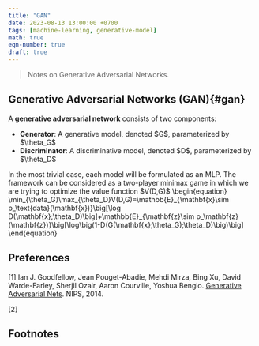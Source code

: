 ```yaml
---
title: "GAN"
date: 2023-08-13 13:00:00 +0700
tags: [machine-learning, generative-model]
math: true
eqn-number: true
draft: true
---
```

> Notes on Generative Adversarial Networks.
<!--more-->

## Generative Adversarial Networks (GAN){#gan}
A **generative adversarial network** consists of two components:
<ul id='number-list'>
	<li>
		<b>Generator</b>: A generative model, denoted $G$, parameterized by $\theta_G$
	</li>
	<li>
		<b>Discriminator</b>: A discriminative model, denoted $D$, parameterized by $\theta_D$
	</li>
</ul>
In the most trivial case, each model will be formulated as an MLP. The framework can be considered as a two-player minimax game in which we are trying to optimize the value function $V(D,G)$
\begin{equation}
\min_{\theta_G}\max_{\theta_D}V(D,G)=\mathbb{E}_{\mathbf{x}\sim p_\text{data}(\mathbf{x})}\big[\log D(\mathbf{x};\theta_D)\big]+\mathbb{E}_{\mathbf{z}\sim p_\mathbf{z}(\mathbf{z})}\big[\log\big(1-D(G(\mathbf{x};\theta_G);\theta_D)\big)\big]
\end{equation}


## Preferences
[1] Ian J. Goodfellow, Jean Pouget-Abadie, Mehdi Mirza, Bing Xu, David Warde-Farley, Sherjil Ozair, Aaron Courville, Yoshua Bengio. [Generative Adversarial Nets](http://papers.neurips.cc/paper/5423-generative-adversarial-nets.pdf). NIPS, 2014.

[2] 

## Footnotes


